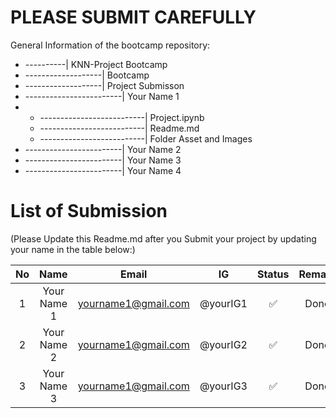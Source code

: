 # PLEASE SUBMIT CAREFULLY
General Information of the bootcamp repository:
* ----------| KNN-Project Bootcamp
* -------------------| Bootcamp
* -------------------| Project Submisson
* ------------------------| Your Name 1
* * --------------------------| Project.ipynb
  * --------------------------| Readme.md
  * --------------------------| Folder Asset and Images 
* ------------------------| Your Name 2
* ------------------------| Your Name 3
* ------------------------| Your Name 4
  
# List of Submission 
(Please Update this Readme.md after you Submit your project by updating your name in the table below:)

| No | Name  | Email |IG | Status | Remark |
|:--:|:-------------:|:-------------:|:-----:|:-----:|:-----:|
| 1| Your Name 1      | yourname1@gmail.com     | @yourIG1 | ✅ | Done |
| 2| Your Name 2      | yourname1@gmail.com     | @yourIG2 | ✅ | Done|
| 3| Your Name 3     | yourname1@gmail.com      | @yourIG3 | ✅ | Done|
